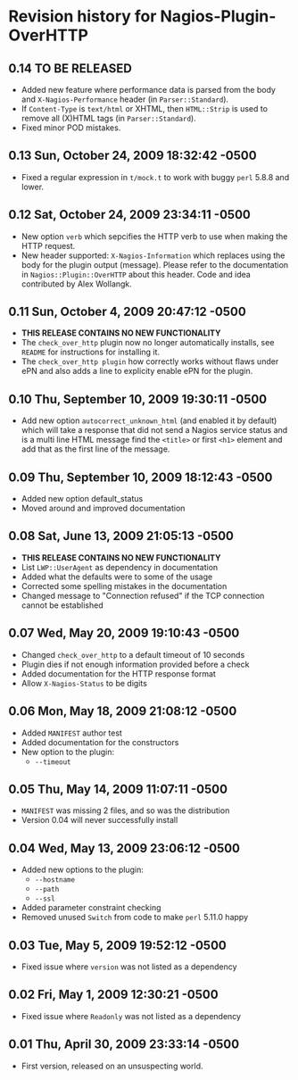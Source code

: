 Revision history for Nagios-Plugin-OverHTTP
===========================================

0.14 TO BE RELEASED
-------------------
  * Added new feature where performance data is parsed from the body and
    `X-Nagios-Performance` header (in `Parser::Standard`).
  * If `Content-Type` is `text/html` or XHTML, then `HTML::Strip` is used to
    remove all (X)HTML tags (in `Parser::Standard`).
  * Fixed minor POD mistakes.

0.13 Sun, October 24, 2009 18:32:42 -0500
-----------------------------------------
  * Fixed a regular expression in `t/mock.t` to work with buggy `perl`
    5.8.8 and lower.

0.12 Sat, October 24, 2009 23:34:11 -0500
-----------------------------------------
  * New option `verb` which sepcifies the HTTP verb to use when making
    the HTTP request.
  * New header supported: `X-Nagios-Information` which replaces using
    the body for the plugin output (message). Please refer to the
    documentation in `Nagios::Plugin::OverHTTP` about this header.
    Code and idea contributed by Alex Wollangk.

0.11 Sun, October 4, 2009 20:47:12 -0500
-----------------------------------------
  * __THIS RELEASE CONTAINS NO NEW FUNCTIONALITY__
  * The `check_over_http` plugin now no longer automatically installs,
    see `README` for instructions for installing it.
  * The `check_over_http plugin` how correctly works without flaws under
    ePN and also adds a line to explicity enable ePN for the plugin.

0.10 Thu, September 10, 2009 19:30:11 -0500
-------------------------------------------
  * Add new option `autocorrect_unknown_html` (and enabled it by default)
    which will take a response that did not send a Nagios service status
    and is a multi line HTML message find the `<title>` or first `<h1>`
    element and add that as the first line of the message.

0.09 Thu, September 10, 2009 18:12:43 -0500
-------------------------------------------
  * Added new option default_status
  * Moved around and improved documentation

0.08 Sat, June 13, 2009 21:05:13 -0500
--------------------------------------
  * __THIS RELEASE CONTAINS NO NEW FUNCTIONALITY__
  * List `LWP::UserAgent` as dependency in documentation
  * Added what the defaults were to some of the usage
  * Corrected some spelling mistakes in the documentation 
  * Changed message to "Connection refused" if the TCP connection
    cannot be established

0.07 Wed, May 20, 2009 19:10:43 -0500
-------------------------------------
  * Changed `check_over_http` to a default timeout of 10 seconds
  * Plugin dies if not enough information provided before a check
  * Added documentation for the HTTP response format
  * Allow `X-Nagios-Status` to be digits


0.06 Mon, May 18, 2009 21:08:12 -0500
-------------------------------------
  * Added `MANIFEST` author test
  * Added documentation for the constructors
  * New option to the plugin:
    * `--timeout`

0.05 Thu, May 14, 2009 11:07:11 -0500
-------------------------------------
  * `MANIFEST` was missing 2 files, and so was the distribution
  * Version 0.04 will never successfully install

0.04 Wed, May 13, 2009 23:06:12 -0500
-------------------------------------
  * Added new options to the plugin:
    * `--hostname`
    * `--path`
    * `--ssl`
  * Added parameter constraint checking
  * Removed unused `Switch` from code to make `perl` 5.11.0 happy

0.03 Tue, May 5, 2009 19:52:12 -0500
------------------------------------
  * Fixed issue where `version` was not listed as a dependency

0.02 Fri, May 1, 2009 12:30:21 -0500
------------------------------------
  * Fixed issue where `Readonly` was not listed as a dependency

0.01 Thu, April 30, 2009 23:33:14 -0500
---------------------------------------
  * First version, released on an unsuspecting world.
